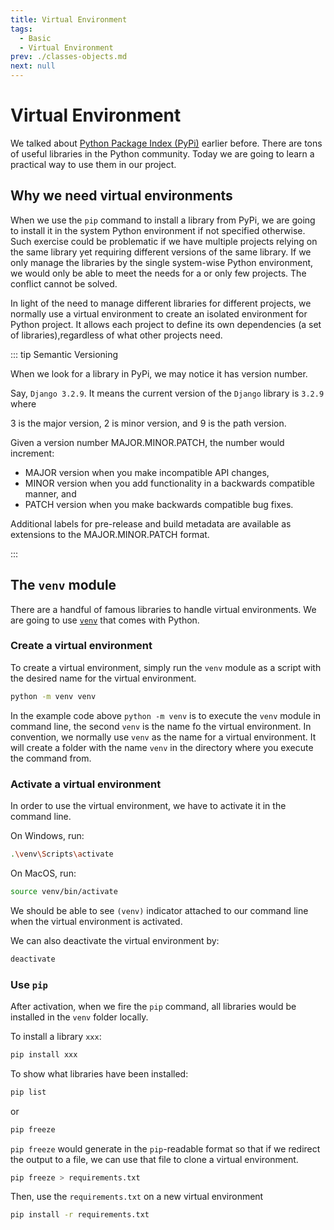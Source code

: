 ```yaml
---
title: Virtual Environment
tags:
  - Basic
  - Virtual Environment
prev: ./classes-objects.md
next: null
---
```


# Virtual Environment

We talked about [Python Package Index (PyPi)](./modules.md#python-package-index) earlier before.
There are tons of useful libraries in the Python community.
Today we are going to learn a practical way to use them in our project.

## Why we need virtual environments

When we use the `pip` command to install a library from PyPi, we are going to install it in the system Python environment if not specified otherwise. Such exercise could be problematic if we have multiple projects relying on the same library yet requiring different versions of the same library.
If we only manage the libraries by the single system-wise Python environment, we would only be able to meet the needs for a or only few projects. The conflict cannot be solved.

In light of the need to manage different libraries for different projects, we normally use a virtual environment to create an isolated environment for Python project. It allows each project to define its own dependencies (a set of libraries),regardless of what other projects need.

::: tip Semantic Versioning

When we look for a library in PyPi, we may notice it has version number.

Say, `Django 3.2.9`. It means the current version of the `Django` library is `3.2.9` where

3 is the major version, 2 is minor version, and 9 is the path version.

Given a version number MAJOR.MINOR.PATCH, the number would increment:

- MAJOR version when you make incompatible API changes,
- MINOR version when you add functionality in a backwards compatible manner, and
- PATCH version when you make backwards compatible bug fixes.

Additional labels for pre-release and build metadata are available as extensions to the MAJOR.MINOR.PATCH format.

:::

## The `venv` module

There are a handful of famous libraries to handle virtual environments.
We are going to use [`venv`](https://docs.python.org/3/tutorial/venv.html) that comes with Python.

### Create a virtual environment

To create a virtual environment, simply run the `venv` module as a script with the desired name for the virtual environment.

```sh
python -m venv venv
```

In the example code above `python -m venv` is to execute the `venv` module in command line, the second `venv` is the name fo the virtual environment. In convention, we normally use `venv` as the name for a virtual environment.
It will create a folder with the name `venv` in the directory where you execute the command from.

### Activate a virtual environment

In order to use the virtual environment, we have to activate it in the command line.

On Windows, run:

```sh
.\venv\Scripts\activate
```

On MacOS, run:

```sh
source venv/bin/activate
```

We should be able to see `(venv)` indicator attached to our command line when the virtual environment is activated.

We can also deactivate the virtual environment by:

```sh
deactivate
```

### Use `pip`

After activation, when we fire the `pip` command, all libraries would be installed in the `venv` folder locally.

To install a library `xxx`:

```sh
pip install xxx
```

To show what libraries have been installed:

```sh
pip list
```

or

```sh
pip freeze
```

`pip freeze` would generate in the `pip`-readable format so that if we redirect the output to a file, we can use that file to clone a virtual environment.

```sh
pip freeze > requirements.txt
```

Then, use the `requirements.txt` on a new virtual environment

```sh
pip install -r requirements.txt
```
